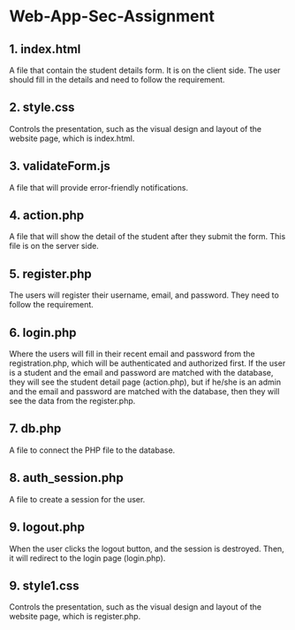 # Web-App-Sec-Assignment

<h2>1. index.html</h2> 
A file that contain the student details form. It is on the client side. The user should fill in the details and need to follow the requirement.

<h2>2. style.css</h2> 
Controls the presentation, such as the visual design and layout of the website page, which is index.html.

<h2>3. validateForm.js</h2> 
A file that will provide error-friendly notifications.

<h2>4. action.php</h2> 
A file that will show the detail of the student after they submit the form. This file is on the server side.

<h2>5. register.php</h2> 
The users will register their username, email, and password. They need to follow the requirement.

<h2>6. login.php</h2> 
Where the users will fill in their recent email and password from the registration.php, which will be authenticated and authorized first. If the user is a student and the email and password are matched with the database, they will see the student detail page (action.php), but if he/she is an admin and the email and password are matched with the database, then they will see the data from the register.php.

<h2>7. db.php</h2> 
A file to connect the PHP file to the database.

<h2>8. auth_session.php</h2> 
A file to create a session for the user.

<h2>9. logout.php</h2> 
When the user clicks the logout button, and the session is destroyed. Then, it will redirect to the login page (login.php).

<h2>9. style1.css</h2>
Controls the presentation, such as the visual design and layout of the website page, which is register.php.

